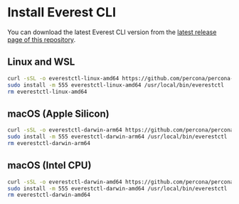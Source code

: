 # Install Everest CLI

You can download the latest Everest CLI version from the [latest release page of this repository](https://github.com/percona/percona-everest-cli/releases/latest).

## Linux and WSL
    
```sh
curl -sSL -o everestctl-linux-amd64 https://github.com/percona/percona-everest-cli/releases/latest/download/everestctl-linux-amd64
sudo install -m 555 everestctl-linux-amd64 /usr/local/bin/everestctl
rm everestctl-linux-amd64
```

## macOS (Apple Silicon)

```sh
curl -sSL -o everestctl-darwin-arm64 https://github.com/percona/percona-everest-cli/releases/latest/download/everestctl-darwin-arm64
sudo install -m 555 everestctl-darwin-arm64 /usr/local/bin/everestctl
rm everestctl-darwin-arm64
```

## macOS (Intel CPU)

```sh
curl -sSL -o everestctl-darwin-amd64 https://github.com/percona/percona-everest-cli/releases/latest/download/everestctl-darwin-amd64
sudo install -m 555 everestctl-darwin-amd64 /usr/local/bin/everestctl
rm everestctl-darwin-amd64
```
